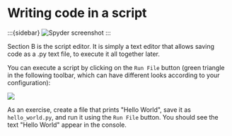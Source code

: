 # Writing code in a script

:::{sidebar}
![Spyder screenshot](_static/images/spyder_screenshot.png)
:::

Section B is the script editor. It is simply a text editor that allows saving  code as a .py text file, to execute it all together later.

You can execute a script by clicking on the `Run File` button (green triangle in the following toolbar, which can have different looks according to your configuration):

![](_static/images/spyder_toolbar.png)

As an exercise, create a file that prints "Hello World", save it as `hello_world.py`, and run it using the `Run File` button. You should see the text "Hello World" appear in the console.
